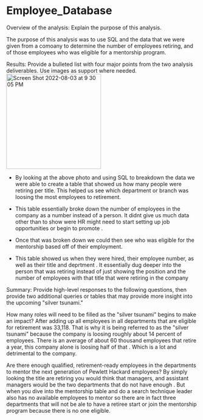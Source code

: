 # Employee_Database

Overview of the analysis: Explain the purpose of this analysis.

The purpose of this analysis was to use SQL and the data that we were given from a comoany to determine the number of employees retiring, and of those employees who was eligible for a mentorship program.


Results: Provide a bulleted list with four major points from the two analysis deliverables. Use images as support where needed.
<img width="249" alt="Screen Shot 2022-08-03 at 9 30 05 PM" src="https://user-images.githubusercontent.com/107597779/182763525-15cc2afa-fc4d-4e44-b23a-13ee3b2715c2.png">


* By looking at the above photo and using SQL to  breakdown the data we were able to create a table that showed us how many people were retiring per title. This helped us see which department or branch was loosing the most employees to retirement. 
* This table essentially broke down the number of employees in the company as a number instead of a person. It didnt give us much data other than to show were HR might need to start setting up job opportunities or begin to promote .

* Once that was broken down we could then see who was eligible for the mentorship based off of their employment. 
* This table showed us when they were hired, their employee number, as well as their title and deprtment . It essentially dug deeper into the person that was retiring instead of just showing the position and the number of employees with that title that were retiring in the company 


Summary: Provide high-level responses to the following questions, then provide two additional queries or tables that may provide more insight into the upcoming "silver tsunami."

How many roles will need to be filled as the "silver tsunami" begins to make an impact?
After adding up all employees in all departments that are eligible for retirement was 33,118. That is why it is being referred to as the "silver tsunami" because the company is loosing roughly about 14 percent of employees. There is an average of about 60 thousand employees that retire a year, this company alone is loosing half of that . Which is a lot and detrimental to the company. 

Are there enough qualified, retirement-ready employees in the departments to mentor the next generation of Pewlett Hackard employees?
By simply looking the title are retiring  you would think that managers, and assistant managers would be the two departments that do not have enough . But when you dive into the mentorship table and do a search technique leader also has no available employees to mentor so there are  in fact three departments that will not be ale to have a retiree start or join the mentorship program because there is no one eligible. 
